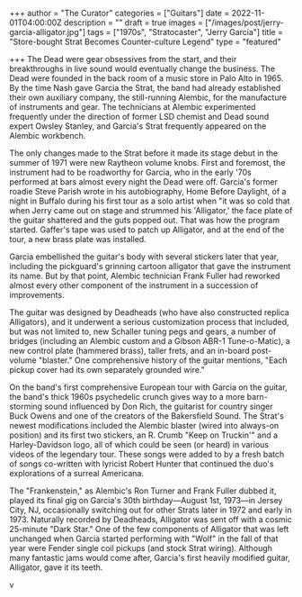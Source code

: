 +++
author = "The Curator"
categories = ["Guitars"]
date = 2022-11-01T04:00:00Z
description = ""
draft = true
images = ["/images/post/jerry-garcia-alligator.jpg"]
tags = ["1970s", "Stratocaster", "Jerry Garcia"]
title = "Store-bought Strat Becomes Counter-culture Legend"
type = "featured"

+++
The Dead were gear obsessives from the start, and their breakthroughs in live sound would eventually change the business. The Dead were founded in the back room of a music store in Palo Alto in 1965. By the time Nash gave Garcia the Strat, the band had already established their own auxiliary company, the still-running Alembic, for the manufacture of instruments and gear. The technicians at Alembic experimented frequently under the direction of former LSD chemist and Dead sound expert Owsley Stanley, and Garcia's Strat frequently appeared on the Alembic workbench.

The only changes made to the Strat before it made its stage debut in the summer of 1971 were new Raytheon volume knobs. First and foremost, the instrument had to be roadworthy for Garcia, who in the early '70s performed at bars almost every night the Dead were off. Garcia's former roadie Steve Parish wrote in his autobiography, Home Before Daylight, of a night in Buffalo during his first tour as a solo artist when "it was so cold that when Jerry came out on stage and strummed his 'Alligator,' the face plate of the guitar shattered and the guts popped out. That was how the program started. Gaffer's tape was used to patch up Alligator, and at the end of the tour, a new brass plate was installed.

Garcia embellished the guitar's body with several stickers later that year, including the pickguard's grinning cartoon alligator that gave the instrument its name. But by that point, Alembic technician Frank Fuller had reworked almost every other component of the instrument in a succession of improvements.

The guitar was designed by Deadheads (who have also constructed replica Alligators), and it underwent a serious customization process that included, but was not limited to, new Schaller tuning pegs and gears, a number of bridges (including an Alembic custom and a Gibson ABR-1 Tune-o-Matic), a new control plate (hammered brass), taller frets, and an in-board post-volume "blaster." One comprehensive history of the guitar mentions, "Each pickup cover had its own separately grounded wire."

On the band's first comprehensive European tour with Garcia on the guitar, the band's thick 1960s psychedelic crunch gives way to a more barn-storming sound influenced by Don Rich, the guitarist for country singer Buck Owens and one of the creators of the Bakersfield Sound. The Strat's newest modifications included the Alembic blaster (wired into always-on position) and its first two stickers, an R. Crumb "Keep on Truckin'" and a Harley-Davidson logo, all of which could be seen (or heard) in various videos of the legendary tour. These songs were added to by a fresh batch of songs co-written with lyricist Robert Hunter that continued the duo's explorations of a surreal Americana.

The "Frankenstein," as Alembic's Ron Turner and Frank Fuller dubbed it, played its final gig on Garcia's 30th birthday—August 1st, 1973—in Jersey City, NJ, occasionally switching out for other Strats later in 1972 and early in 1973. Naturally recorded by Deadheads, Alligator was sent off with a cosmic 25-minute "Dark Star." One of the few components of Alligator that was left unchanged when Garcia started performing with "Wolf" in the fall of that year were Fender single coil pickups (and stock Strat wiring). Although many fantastic jams would come after, Garcia's first heavily modified guitar, Alligator, gave it its teeth.

v